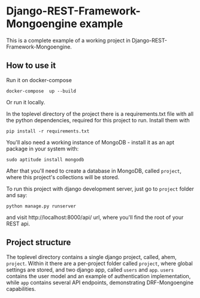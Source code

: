 Django-REST-Framework-Mongoengine example
=========================================

This is a complete example of a working project in Django-REST-Framework-Mongoengine.

How to use it
-------------
Run it on docker-compose

`docker-compose  up --build`


Or run it locally.

In the toplevel directory of the project there is a requirements.txt file with all the python dependencies, required for this project to run. Install them with

`pip install -r requirements.txt`

You'll also need a working instance of MongoDB - install it as an apt package in your system with:

`sudo aptitude install mongodb`

After that you'll need to create a database in MongoDB, called `project`, where this project's collections will be stored.

To run this project with django development server, just go to `project` folder and say:

`python manage.py runserver`

and visit http://localhost:8000/api/ url, where you'll find the root of your REST api.


Project structure
-----------------

The toplevel directory contains a single django project, called, ahem, `project`. Within it there are a per-project folder called `project`, where global settings are stored, and two django app, called `users` and `app`. `users` contains the user model and an example of authentication implementation, while `app` contains several API endpoints, demonstrating DRF-Mongoengine capabilities.
